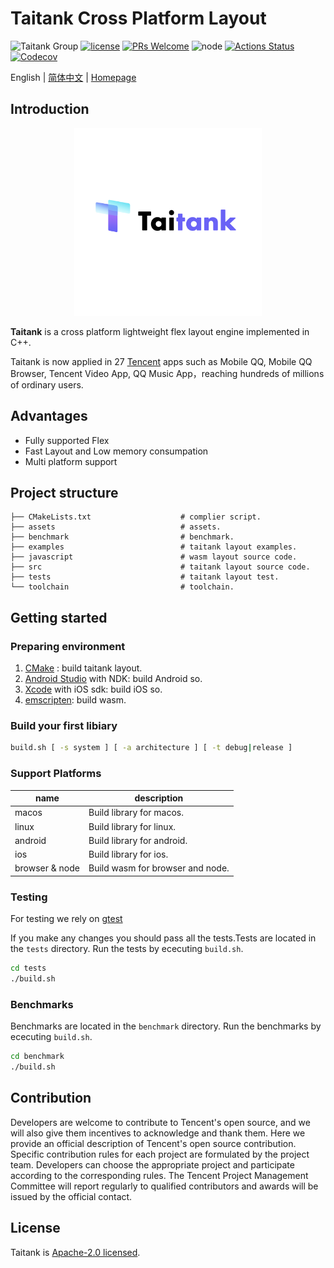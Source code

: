 # Taitank Cross Platform Layout

![Taitank Group](https://img.shields.io/badge/group-Taitank-blue.svg) [![license](https://img.shields.io/badge/license-Apache%202-blue)](https://github.com/ilikethese/Taitank/blob/main/License) [![PRs Welcome](https://img.shields.io/badge/PRs-welcome-brightgreen.svg)](https://github.com/ilikethese/Taitank/pulls) ![node](https://img.shields.io/badge/node-%3E%3D10.0.0-green.svg) [![Actions Status](https://github.com/ilikethese/Taitank/workflows/CMake/badge.svg?branch=main)](https://github.com/ilikethese/Taitank/actions) [![Codecov](https://img.shields.io/codecov/c/github/ilikethese/Taitank)](https://codecov.io/gh/ilikethese/Taitank)

English | [简体中文](./README.zh_CN.md) | [Homepage](//tencent.github.io/ilikethese/)

## Introduction

<p align="center"><img src="./assets/logo.jpg" width=300 height=300></p>

**Taitank** is a cross platform lightweight flex layout engine implemented in C++.

Taitank is now applied in 27 [Tencent](http://www.tencent.com/) apps such as Mobile QQ, Mobile QQ Browser, Tencent Video App, QQ Music App，reaching hundreds of millions of ordinary users.

## Advantages

* Fully supported Flex
* Fast Layout and Low memory consumpation
* Multi platform support

## Project structure

```text
├── CMakeLists.txt                    # complier script.
├── assets                            # assets.
├── benchmark                         # benchmark.
├── examples                          # taitank layout examples.
├── javascript                        # wasm layout source code.
├── src                               # taitank layout source code.
├── tests                             # taitank layout test.
└── toolchain                         # toolchain.
```

## Getting started

### Preparing environment


1. [CMake](https://cmake.org/) : build taitank layout.
2. [Android Studio](https://developer.android.com/studio) with NDK: build Android so.
3. [Xcode](https://developer.apple.com/xcode/) with iOS sdk: build iOS so.
4. [emscripten](https://emscripten.org/docs/getting_started/downloads.html): build wasm.

### Build your first libiary

```bash
build.sh [ -s system ] [ -a architecture ] [ -t debug|release ]
```

### Support Platforms

| name           | description                                     |
|----------------|-------------------------------------------------|
| macos          | Build library for macos.                        |
| linux          | Build library for linux.                        |
| android        | Build library for android.                      |
| ios            | Build library for ios.                          |
| browser & node | Build wasm for browser and node.                |


### Testing

For testing we rely on [gtest](https://github.com/google/googletest)

If you make any changes you should pass all the tests.Tests are located in the `tests` directory. Run the tests by ececuting `build.sh`.

```bash
cd tests
./build.sh
```

### Benchmarks

Benchmarks are located in the `benchmark` directory. Run the benchmarks by ececuting `build.sh`.

```bash
cd benchmark
./build.sh
```

## Contribution

Developers are welcome to contribute to Tencent's open source, and we will also give them incentives to acknowledge and thank them. Here we provide an official description of Tencent's open source contribution. Specific contribution rules for each project are formulated by the project team. Developers can choose the appropriate project and participate according to the corresponding rules. The Tencent Project Management Committee will report regularly to qualified contributors and awards will be issued by the official contact.

## License

Taitank is [Apache-2.0 licensed](./LICENSE).
